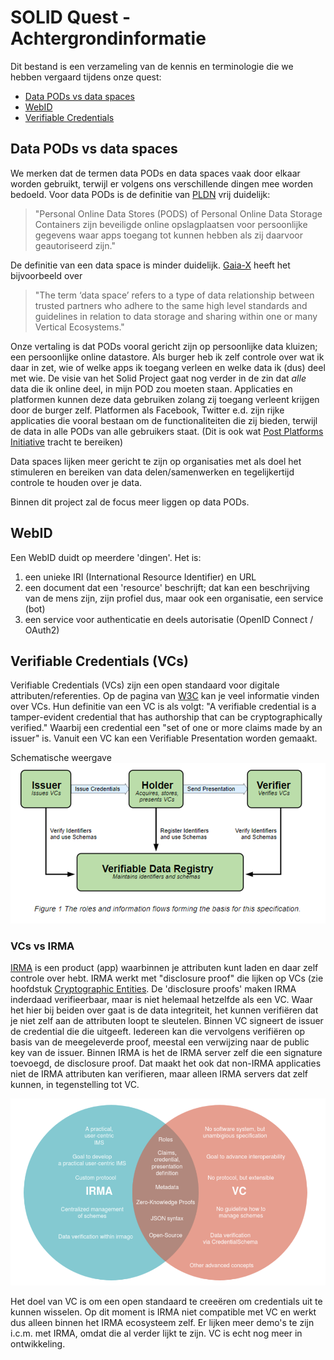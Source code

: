 # SOLID Quest - Achtergrondinformatie

Dit bestand is een verzameling van de kennis en terminologie die we hebben vergaard tijdens onze quest:
- [Data PODs vs data spaces](#data-pods-vs-data-spaces)
- [WebID](#webid)
- [Verifiable Credentials](#verifiable-credentials-vcs)

## Data PODs vs data spaces

We merken dat de termen data PODs en data spaces vaak door elkaar worden gebruikt, terwijl er volgens ons verschillende dingen mee worden bedoeld. Voor data PODs is de definitie van [PLDN](https://www.pldn.nl/wiki/PODS) vrij duidelijk:

> "Personal Online Data Stores (PODS) of Personal Online Data Storage Containers zijn beveiligde online opslagplaatsen voor persoonlijke gegevens waar apps toegang tot kunnen hebben als zij daarvoor geautoriseerd zijn."

De definitie van een data space is minder duidelijk. [Gaia-X](https://gaia-x.eu/what-is-gaia-x/core-elements/data-spaces/) heeft het bijvoorbeeld over 

> "The term ‘data space’ refers to a type of data relationship between trusted partners who adhere to the same high level standards and guidelines in relation to data storage and sharing within one or many Vertical Ecosystems." 

Onze vertaling is dat PODs vooral gericht zijn op persoonlijke data kluizen; een persoonlijke online datastore. Als burger heb ik zelf controle over wat ik daar in zet, wie of welke apps ik toegang verleen en welke data ik (dus) deel met wie. De visie van het Solid Project gaat nog verder in de zin dat _alle_ data die ik online deel, in mijn POD zou moeten staan. Applicaties en platformen kunnen deze data gebruiken zolang zij toegang verleent krijgen door de burger zelf. Platformen als Facebook, Twitter e.d. zijn rijke applicaties die vooral bestaan om de functionaliteiten die zij bieden, terwijl de data in alle PODs van alle gebruikers staat. (Dit is ook wat [Post Platforms Initiative](https://postplatforms.org/#concept) tracht te bereiken)

Data spaces lijken meer gericht te zijn op organisaties met als doel het stimuleren en bereiken van data delen/samenwerken en tegelijkertijd controle te houden over je data.

Binnen dit project zal de focus meer liggen op data PODs.

## WebID

Een WebID duidt op meerdere 'dingen'. Het is:

1. een unieke IRI (International Resource Identifier) en URL
1. een document dat een 'resource' beschrijft; dat kan een beschrijving van de mens zijn, zijn profiel dus, maar ook een organisatie, een service (bot)
1. een service voor authenticatie en deels autorisatie (OpenID Connect / OAuth2)

## Verifiable Credentials (VCs)

Verifiable Credentials (VCs) zijn een open standaard voor digitale attributen/referenties. Op de pagina van [W3C](https://www.w3.org/TR/vc-data-model/) kan je veel informatie vinden over VCs. Hun definitie van een VC is als volgt: "A verifiable credential is a tamper-evident credential that has authorship that can be cryptographically verified." Waarbij een credential een "set of one or more claims made by an issuer" is. Vanuit een VC kan een Verifiable Presentation worden gemaakt. 

Schematische weergave
![VC](images/VC.png)

### VCs vs IRMA

[IRMA](https://irma.app/) is een product (app) waarbinnen je attributen kunt laden en daar zelf controle over hebt. IRMA werkt met "disclosure proof" die lijken op VCs (zie hoofdstuk [Cryptographic Entities](https://irma.app/docs/overview/#cryptographic-entities). De 'disclosure proofs' maken IRMA inderdaad verifieerbaar, maar is niet helemaal hetzelfde als een VC. Waar het hier bij beiden over gaat is de data integriteit, het kunnen verifiëren dat je niet zelf aan de attributen loopt te sleutelen. Binnen VC signeert de issuer de credential die die uitgeeft. Iedereen kan die vervolgens verifiëren op basis van de meegeleverde proof, meestal een verwijzing naar de public key van de issuer. Binnen IRMA is het de IRMA server zelf die een signature toevoegd, de disclosure proof. Dat maakt het ook dat non-IRMA applicaties niet de IRMA attributen kan verifieren, maar alleen IRMA servers dat zelf kunnen, in tegenstelling tot VC. 

![VC_IRMA](images/VC_IRMA.png)

Het doel van VC is om een open standaard te creeëren om credentials uit te kunnen wisselen. Op dit moment is IRMA niet compatible met VC en werkt dus alleen binnen het IRMA ecosysteem zelf. Er lijken meer demo's te zijn i.c.m. met IRMA, omdat die al verder lijkt te zijn. VC is echt nog meer in ontwikkeling.



